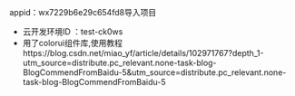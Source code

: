 appid：wx7229b6e29c654fd8导入项目
- 云开发环境ID ：test-ck0ws
- 用了colorui组件库,使用教程https://blog.csdn.net/miao_yf/article/details/102971767?depth_1-utm_source=distribute.pc_relevant.none-task-blog-BlogCommendFromBaidu-5&utm_source=distribute.pc_relevant.none-task-blog-BlogCommendFromBaidu-5
